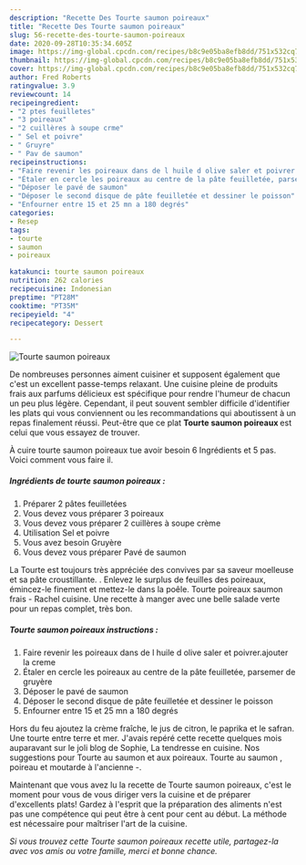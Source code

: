 ```yaml
---
description: "Recette Des Tourte saumon poireaux"
title: "Recette Des Tourte saumon poireaux"
slug: 56-recette-des-tourte-saumon-poireaux
date: 2020-09-28T10:35:34.605Z
image: https://img-global.cpcdn.com/recipes/b8c9e05ba8efb8dd/751x532cq70/tourte-saumon-poireaux-photo-principale-de-la-recette.jpg
thumbnail: https://img-global.cpcdn.com/recipes/b8c9e05ba8efb8dd/751x532cq70/tourte-saumon-poireaux-photo-principale-de-la-recette.jpg
cover: https://img-global.cpcdn.com/recipes/b8c9e05ba8efb8dd/751x532cq70/tourte-saumon-poireaux-photo-principale-de-la-recette.jpg
author: Fred Roberts
ratingvalue: 3.9
reviewcount: 14
recipeingredient:
- "2 ptes feuilletes"
- "3 poireaux"
- "2 cuillères à soupe crme"
- " Sel et poivre"
- " Gruyre"
- " Pav de saumon"
recipeinstructions:
- "Faire revenir les poireaux dans de l huile d olive saler et poivrer.ajouter la creme"
- "Étaler en cercle les poireaux au centre de la pâte feuilletée, parsemer de gruyère"
- "Déposer le pavé de saumon"
- "Déposer le second disque de pâte feuilletée et dessiner le poisson"
- "Enfourner entre 15 et 25 mn a 180 degrés"
categories:
- Resep
tags:
- tourte
- saumon
- poireaux

katakunci: tourte saumon poireaux 
nutrition: 262 calories
recipecuisine: Indonesian
preptime: "PT28M"
cooktime: "PT35M"
recipeyield: "4"
recipecategory: Dessert

---
```



![Tourte saumon poireaux](https://img-global.cpcdn.com/recipes/b8c9e05ba8efb8dd/751x532cq70/tourte-saumon-poireaux-photo-principale-de-la-recette.jpg)

De nombreuses personnes aiment cuisiner et supposent également que c'est un excellent passe-temps relaxant. Une cuisine pleine de produits frais aux parfums délicieux est spécifique pour rendre l'humeur de chacun un peu plus légère. Cependant, il peut souvent sembler difficile d'identifier les plats qui vous conviennent ou les recommandations qui aboutissent à un repas finalement réussi. Peut-être que ce plat <strong> Tourte saumon poireaux </strong> est celui que vous essayez de trouver.

<!--inarticleads1-->

À cuire tourte saumon poireaux tue avoir besoin 6 Ingrédients et 5 pas. Voici comment vous faire il.

##### Ingrédients de tourte saumon poireaux :

1. Préparer 2 pâtes feuilletées
1. Vous devez vous préparer 3 poireaux
1. Vous devez vous préparer 2 cuillères à soupe crème
1. Utilisation  Sel et poivre
1. Vous avez besoin  Gruyère
1. Vous devez vous préparer  Pavé de saumon


La Tourte est toujours très appréciée des convives par sa saveur moelleuse et sa pâte croustillante. . Enlevez le surplus de feuilles des poireaux, émincez-le finement et mettez-le dans la poêle. Tourte poireaux saumon frais - Rachel cuisine. Une recette à manger avec une belle salade verte pour un repas complet, très bon. 

<!--inarticleads2-->

##### Tourte saumon poireaux instructions :

1. Faire revenir les poireaux dans de l huile d olive saler et poivrer.ajouter la creme
1. Étaler en cercle les poireaux au centre de la pâte feuilletée, parsemer de gruyère
1. Déposer le pavé de saumon
1. Déposer le second disque de pâte feuilletée et dessiner le poisson
1. Enfourner entre 15 et 25 mn a 180 degrés


Hors du feu ajoutez la crème fraîche, le jus de citron, le paprika et le safran. Une tourte entre terre et mer. J&#39;avais repéré cette recette quelques mois auparavant sur le joli blog de Sophie, La tendresse en cuisine. Nos suggestions pour Tourte au saumon et aux poireaux. Tourte au saumon , poireau et moutarde à l&#39;ancienne -. 

<!--inarticleads1-->

<p>
Maintenant que vous avez lu la recette de Tourte saumon poireaux, c'est le moment pour vous de vous diriger vers la cuisine et de préparer d'excellents plats! Gardez à l'esprit que la préparation des aliments n'est pas une compétence qui peut être à cent pour cent au début. La méthode est nécessaire pour maîtriser l'art de la cuisine.
</p>

<p>
<i>Si vous trouvez cette Tourte saumon poireaux recette utile, partagez-la avec vos amis ou votre famille, merci et bonne chance.</i>
</p>
